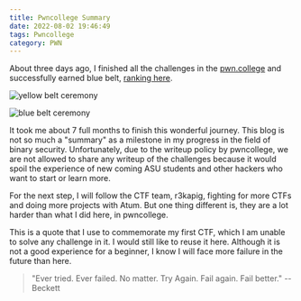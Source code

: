 ```yaml
---
title: Pwncollege Summary
date: 2022-08-02 19:46:49
tags: Pwncollege
category: PWN
---
```


About three days ago, I finished all the challenges in the [pwn.college](https://pwn.college/) and successfully earned blue belt, [ranking here](https://pwn.college/belts). 

![yellow belt ceremony](assets/yellow_belt.jpg)

![blue belt ceremony](assets/blue_belt.jpg)

It took me about 7 full months to finish this wonderful journey. This blog is not so much a "summary" as a milestone in my progress in the field of binary security. Unfortunately, due to the writeup policy by pwncollege, we are not allowed to share any writeup of the challenges because it would spoil the experience of new coming ASU students and other hackers who want to start or learn more. 

For the next step, I will follow the CTF team, r3kapig, fighting for more CTFs and doing more projects with Atum. But one thing different is, they are a lot harder than what I did here, in pwncollege. 

This is a quote that I use to commemorate my first CTF, which I am unable to solve any challenge in it. I would still like to reuse it here. Although it is not a good experience for a beginner, I know I will face more failure in the future than here.

> "Ever tried. Ever failed. No matter. Try Again. Fail again. Fail better." -- Beckett
